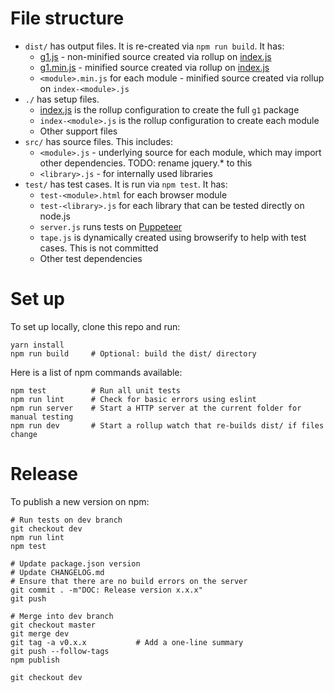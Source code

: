 # File structure

- `dist/` has output files. It is re-created via  `npm run build`. It has:
  - [g1.js](dist/g1.js) - non-minified source created via rollup on [index.js](index.js)
  - [g1.min.js](dist/g1.min.js) - minified source created via rollup on [index.js](index.js)
  - `<module>.min.js` for each module - minified source created via rollup on `index-<module>.js`
- `./` has setup files.
  - [index.js](index.js) is the rollup configuration to create the full `g1` package
  - `index-<module>.js` is the rollup configuration to create each module
  - Other support files
- `src/` has source files. This includes:
  - `<module>.js` - underlying source for each module, which may import other dependencies. TODO: rename jquery.* to this
  - `<library>.js` - for internally used libraries
- `test/` has test cases. It is run via `npm test`. It has:
  - `test-<module>.html` for each browser module
  - `test-<library>.js` for each library that can be tested directly on node.js
  - `server.js` runs tests on [Puppeteer](https://github.com/GoogleChrome/puppeteer)
  - `tape.js` is dynamically created using browserify to help with test cases. This is not committed
  - Other test dependencies

# Set up

To set up locally, clone this repo and run:

    yarn install
    npm run build     # Optional: build the dist/ directory

Here is a list of npm commands available:

    npm test          # Run all unit tests
    npm run lint      # Check for basic errors using eslint
    npm run server    # Start a HTTP server at the current folder for manual testing
    npm run dev       # Start a rollup watch that re-builds dist/ if files change

# Release

To publish a new version on npm:

    # Run tests on dev branch
    git checkout dev
    npm run lint
    npm test

    # Update package.json version
    # Update CHANGELOG.md
    # Ensure that there are no build errors on the server
    git commit . -m"DOC: Release version x.x.x"
    git push

    # Merge into dev branch
    git checkout master
    git merge dev
    git tag -a v0.x.x           # Add a one-line summary
    git push --follow-tags
    npm publish

    git checkout dev
